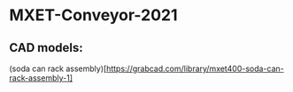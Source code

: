 # MXET-Conveyor-2021

## CAD models:
(soda can rack assembly)[https://grabcad.com/library/mxet400-soda-can-rack-assembly-1]
